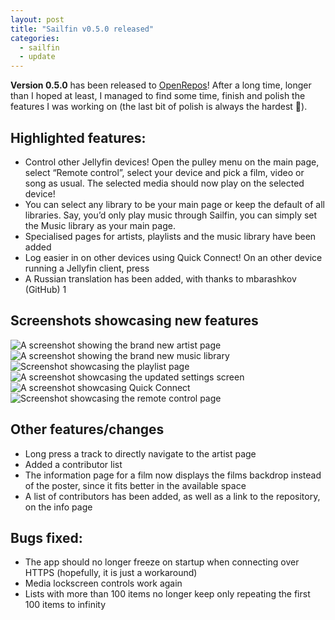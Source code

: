 ```yaml
---
layout: post
title: "Sailfin v0.5.0 released"
categories:
  - sailfin
  - update
---
```

**Version 0.5.0** has been released to [OpenRepos](https://openrepos.net/content/ahappyhuman/sailfin)! After a long time, longer than I hoped at least, I managed to find some time, finish and polish the features I was working on (the last bit of polish is always the hardest 🙂).
<!--more-->

## Highlighted features:
 * Control other Jellyfin devices! Open the pulley menu on the main page, select “Remote control”, select your device and pick a film, video or song as usual. The selected media should now play on the selected device!
 * You can select any library to be your main page or keep the default of all libraries. Say, you’d only play music through Sailfin, you can simply set the Music library as your main page.
 * Specialised pages for artists, playlists and the music library have been added
 * Log easier in on other devices using Quick Connect! On an other device running a Jellyfin client, press
 * A Russian translation has been added, with thanks to mbarashkov (GitHub) 1

## Screenshots showcasing new features

![A screenshot showing the brand new artist page](/assets/sailfin/0.5.0/artist.jpeg)
![A screenshot showing the brand new music library](/assets/sailfin/0.5.0/music-library.jpeg)
![Screenshot showcasing the playlist page](/assets/sailfin/0.5.0/playlist.jpeg)
![A screenshot showcasing the updated settings screen](/assets/sailfin/0.5.0/settings.jpeg)
![A screenshot showcasing Quick Connect](/assets/sailfin/0.5.0/quick-connect.jpeg)
![Screenshot showcasing the remote control page](/assets/sailfin/0.5.0/remote-control.jpeg)

## Other features/changes
 * Long press a track to directly navigate to the artist page
 * Added a contributor list
 * The information page for a film now displays the films backdrop instead of the poster, since it fits better in the available space
 * A list of contributors has been added, as well as a link to the repository, on the info page

## Bugs fixed:
 * The app should no longer freeze on startup when connecting over HTTPS (hopefully, it is just a workaround)
 * Media lockscreen controls work again
 * Lists with more than 100 items no longer keep only repeating the first 100 items to infinity
